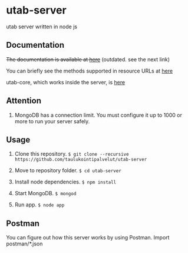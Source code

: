 # utab-server
utab server written in node js

## Documentation

~~The documentation is available at  [here](https://taulukointipalvelut.github.io/utab-server/)~~
(outdated. see the next link)

You can briefly see the methods supported in resource URLs at [here](MEMO.md)

utab-core, which works inside the server, is [here](https://taulukointipalvelut.github.io/utab-core/)

## Attention

1. MongoDB has a connection limit. You must configure it up to 1000 or more to run your server safely.

## Usage

1. Clone this repository. `$ git clone --recursive https://github.com/taulukointipalvelut/utab-server`

1. Move to repository folder. `$ cd utab-server`

1. Install node dependencies. `$ npm install`

1. Start MongoDB. `$ mongod`

1. Run app. `$ node app`

## Postman

You can figure out how this server works by using Postman. Import postman/*.json
